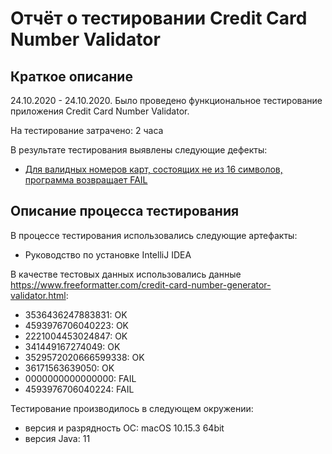 # Отчёт о тестировании Credit Card Number Validator

## Краткое описание

24.10.2020 - 24.10.2020. Было проведено функциональное тестирование приложения Credit Card Number Validator.

На тестирование затрачено: 2 часа

В результате тестирования выявлены следующие дефекты:
* [Для валидных номеров карт, состоящих не из 16 символов, программа возвращает FAIL](https://github.com/alfiiasharipova/CardValidatorTest/issues/1)

## Описание процесса тестирования

В процессе тестирования использовались следующие артефакты:
* Руководство по установке IntelliJ IDEA

В качестве тестовых данных использовались данные https://www.freeformatter.com/credit-card-number-generator-validator.html:
* 3536436247883831: OK
* 4593976706040223: OK
* 2221004453024847: OK
* 341449167274049: OK
* 3529572020666599338: OK
* 36171563639050: OK
* 0000000000000000: FAIL
* 4593976706040224: FAIL

Тестирование производилось в следующем окружении:
* версия и разрядность ОС: macOS 10.15.3 64bit
* версия Java: 11

